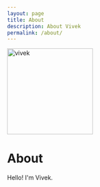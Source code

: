 ```yaml
---
layout: page
title: About
description: About Vivek
permalink: /about/
---
```


<img class="img-rounded" src="/assets/img/uploads/profile.png" alt="vivek" width="200">

# About
Hello!
I'm Vivek.
